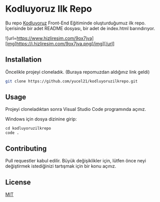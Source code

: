 # Kodluyoruz Ilk Repo
Bu repo [Kodluyoruz](https://kodluyoruz.org) Front-End Eğitiminde oluşturduğumuz ilk repo. İçerisinde bir adet README dosyası, bir adet de index.html barındırıyor.

![url=https://www.hizliresim.com/9ox7jva][img]https://i.hizliresim.com/9ox7jva.png[/img][/url]


## Installation
Öncelikle projeyi cloneladık. (Buraya repomuzdan aldığınız link geldi)

```bash
git clone https://github.com/yucel21/kodluyoruzilkrepo.git
```

## Usage

Projeyi cloneladıktan sonra Visual Studio Code programında açınız.

Windows için dosya dizinine girip:
```windows
cd kodluyoruzilkrepo
code .
```

## Contributing
Pull requestler kabul edilir. Büyük değişiklikler için, lütfen önce neyi değiştirmek istediğinizi tartışmak için bir konu açınız.


## License
[MIT](https://choosealicense.com/licenses/mit/)